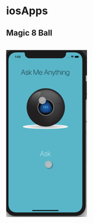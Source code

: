 # iosApps

## Magic 8 Ball

<br>
<img height="450" src="https://github.com/tsyrendylykova/iosApps/blob/master/image.png">
<br>
